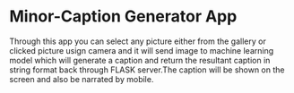 # Minor-Caption Generator App
Through this app you can select any picture either from the gallery or clicked picture usign camera and it will send image to machine learning model which will generate a caption and return the resultant caption in string format back through FLASK server.The caption will be shown on the screen and also be narrated by mobile.

